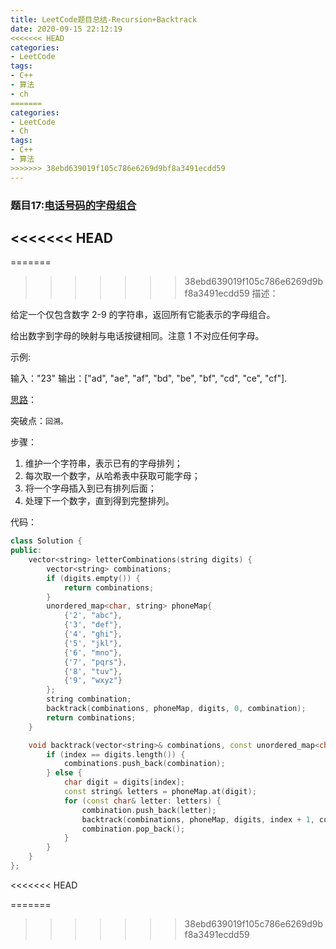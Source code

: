 ```yaml
---
title: LeetCode题目总结-Recursion+Backtrack
date: 2020-09-15 22:12:19
<<<<<<< HEAD
categories: 
- LeetCode
tags:
- C++
- 算法
- ch
=======
categories:
- LeetCode
- Ch
tags:
- C++
- 算法
>>>>>>> 38ebd639019f105c786e6269d9bf8a3491ecdd59
---
```


### 题目17:[电话号码的字母组合](https://leetcode-cn.com/problems/letter-combinations-of-a-phone-number/)

<<<<<<< HEAD
---

=======
>>>>>>> 38ebd639019f105c786e6269d9bf8a3491ecdd59
描述：

给定一个仅包含数字 2-9 的字符串，返回所有它能表示的字母组合。

给出数字到字母的映射与电话按键相同。注意 1 不对应任何字母。

示例:

输入："23"
输出：["ad", "ae", "af", "bd", "be", "bf", "cd", "ce", "cf"].

<!--more-->

[思路](https://leetcode-cn.com/problems/letter-combinations-of-a-phone-number/solution/dian-hua-hao-ma-de-zi-mu-zu-he-by-leetcode-solutio/)：

突破点：`回溯。`

步骤：

1. 维护一个字符串，表示已有的字母排列；
2. 每次取一个数字，从哈希表中获取可能字母；
3. 将一个字母插入到已有排列后面；
4. 处理下一个数字，直到得到完整排列。

代码：

```c++
class Solution {
public:
    vector<string> letterCombinations(string digits) {
        vector<string> combinations;
        if (digits.empty()) {
            return combinations;
        }
        unordered_map<char, string> phoneMap{
            {'2', "abc"},
            {'3', "def"},
            {'4', "ghi"},
            {'5', "jkl"},
            {'6', "mno"},
            {'7', "pqrs"},
            {'8', "tuv"},
            {'9', "wxyz"}
        };
        string combination;
        backtrack(combinations, phoneMap, digits, 0, combination);
        return combinations;
    }

    void backtrack(vector<string>& combinations, const unordered_map<char, string>& phoneMap, const string& digits, int index, string& combination) {
        if (index == digits.length()) {
            combinations.push_back(combination);
        } else {
            char digit = digits[index];
            const string& letters = phoneMap.at(digit);
            for (const char& letter: letters) {
                combination.push_back(letter);
                backtrack(combinations, phoneMap, digits, index + 1, combination);
                combination.pop_back();
            }
        }
    }
};
```
<<<<<<< HEAD

=======
>>>>>>> 38ebd639019f105c786e6269d9bf8a3491ecdd59

